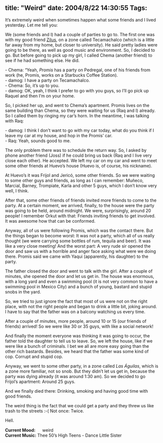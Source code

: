 title: "Weird"
date: 2004/8/22 14:30:55
Tags: 
---
<p>It&#8217;s extremely weird when sometimes happen what some friends and I lived yesterday. Let me tell you:</p>

<p>We (some friends and I) had a couple of parties to go to. The first one was with my good friend <a href="http://zilus.evolucionlinux.com/">Zilus</a>, on a zone called Tecamachalco (which is a little far away from my home, but closer to university). He said pretty ladies were going to be there, as well as good music and environment. So, I decided to go. But before going to pick up my girl, I called Chema (another friend) to see if he had something else. He did.</p>

<p>- Chema: &#8220;Yeah, <em>Promis</em> has a party on Pedregal, one of his friends from work (he, Promis, works on a Starbucks Coffee Station).<br/>
- damog: I have a party on Tecamachalco.<br/>
- Chema: So, it&#8217;s up to you.<br/>
- damog: OK, yeah, I think I prefer to go with you guys, so I&#8217;ll go pick up Raquel and then I&#8217;m on your home.</p>

<p>So, I picked her up, and went to Chema&#8217;s apartment. Promis lives on the same building than Chema, so they were waiting for us (Raq and I) already. So I called them by ringing my car&#8217;s horn. In the meantime, I was talking with Raq:</p>

<p>- damog: I think I don&#8217;t want to go with my car today, what do you think if I leave my car at my house, and hop in the Promis&#8217; car.<br/>
- Raq: Yeah, sounds good to me.</p>

<p>The only problem there was to schedule the return way. So, I asked by phone another friend (Joss) if he could bring us back (Raq and I live very close each other). He accepted. We left my car on my car and went to meet some other friends at Huevo&#8217;s house (Huevo is, of course, his nickname).</p>

<p>At Huevo&#8217;s it was Frijol and Jericó, some other friends. So we were waiting to some other guys and friends, as long as I can remember: Muñeco, Marcial, Barney, Trompiate, Karla and other 5 guys, which I don&#8217;t know very well, I think.</p>

<p>After that, some other friends of friends invited more friends to come to the party. At a certain moment, we arrived, finally, to the house were the party was going to be held, around midnight. We were, surprisingly, around 20 people! I remember Orkut with that: Friends inviting friends to get involved. It was awesome how that can be conformed.</p>

<p>Anyway, all of us were following Promis, which was the contact there. But the things began to become worst: It was not a party, which all of us really thought (we were carrying some bottles of rum, tequila and beer). It was like a very close meeting! And the worst part: A very rude sir opened the door and saw us with a horrible and anger face asking what were we doing there. Promis said we came with Yaqui (apparently, his daughter) to the party.</p>

<p>The father closed the door and went to talk with the girl. After a couple of minutes, she opened the door and let us get in. The house was enormous, with a long yard and even a swimming pool (it is not very common to have a swimming pool in Mexico City) and a bunch of young, bastard and stupid snobs in the yard.</p>

<p>So, we tried to just ignore the fact that most of us were not on the right place, with not the right people and began to drink a little bit, joking around. I have to say that the father was on a balcony watching us every time.</p>

<p>After a couple of minutes, more people, around 10 or 15 (our friends of friends) arrived! So we were like 30 or 35 guys, with like a social network!</p>

<p>And finally the moment everyone was thinking it was going to occur, the father told the daughter to tell us to leave. So, we left the house, like if we were like a bunch of criminals. I bet we all are more easy going than the other rich bastards. Besides, we heard that the father was some kind of cop. Corrupt and stupid cop.</p>

<p>Anyway, we went to some other party, in a zone called <em>Las Águilas</em>, which is a zone more familiar, not so snob. But they didn&#8217;t let us get in, because the party was dying already (it was around 1:30 am). So we decided to go Frijol&#8217;s apartment: Around 25 guys.</p>

<p>And we finally died there: Drinking, smoking and having good time with good friends.</p>

<p>The weird thing is the fact that we could get a party and they threw us like trash to the streets :-( Not once: Twice.</p>

<p>Hell.</p>

<p><strong>Current Mood:</strong> <img width="15" height="15" src="http://stat.livejournal.com/img/mood/growf/smileys/weird.gif"/> weird<br/><strong>Current Music:</strong> Thee 50&#8217;s High Teens - Dance Little Sister</p>
